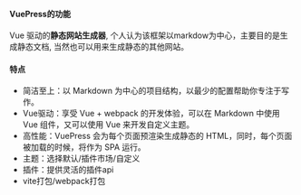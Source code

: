 #### VuePress的功能
Vue 驱动的**静态网站生成器**, 个人认为该框架以markdow为中心，主要目的是生成静态文档, 当然也可以用来生成静态的其他网站。

#### 特点
* 简洁至上：以 Markdown 为中心的项目结构，以最少的配置帮助你专注于写作。
* Vue驱动：享受 Vue + webpack 的开发体验，可以在 Markdown 中使用 Vue 组件，又可以使用 Vue 来开发自定义主题。
* 高性能：VuePress 会为每个页面预渲染生成静态的 HTML，同时，每个页面被加载的时候，将作为 SPA 运行。
* 主题：选择默认/插件市场/自定义
* 插件：提供灵活的插件api
* vite打包/webpack打包
